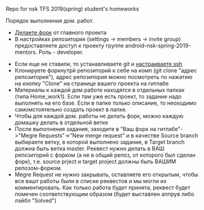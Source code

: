 Repo for nsk TFS 2019(spring) student's homeworks

Порядок выполнения дом. работ.
* [Делаете форк](https://gitlab.com/tinkoff-school/android-nsk-spring-2019/forks/new) от главного проекта
* В настройках репозитория (settings -> members -> invite group) предоставляете доступ к проекту группе android-nsk-spring-2019-mentors. Роль - developer.
- Если еще не ставили, то устанавливаете git и [настраиваете ssh](https://docs.gitlab.com/ce/ssh/README.html)
- Клонируете форкнутрй репозиторий к себе на комп (git clone "адрес репозитория"), адрес репозитория можно посмотреть по нажатию на кнопку "Clone" на странице вашего проекта на гитлабе
- Материалы к каждой дом.работе находятся в отдельных папках (типа Home_work1). Если там уже есть проект, то задание надо выполнять на его базе. Если в папке только описание, то неоходимо самомстоятельно создать проект в папке.
- Чтобы для каждой дом. работы не делать форк, можно каждую домашку делать в отдельной ветке
- После выполнения задания, заходите в "Ваш форк на гитлабе"->"Megre Requests"->"New merge request" и в качестве Source branch выбираете ветку, в которой выполнено задание, в Target branch должна быть ветка master. Реквест нужно делать в ВАШ репозиторий с форком (а не в общий репоз, от которого был сделан форк), т.е. source prject и target project должны быть ВАШИМ репозом-форком.
- Megre Request не нужно закрывать, оставляете его открытым, чтобы все вашт работы были в списке реквестов и мы могли их комментировать. Как только работа будет принята, реквест будет помечен соответствующим образом (будет выставлен аппрув либо лэйбл "Solved")
 

